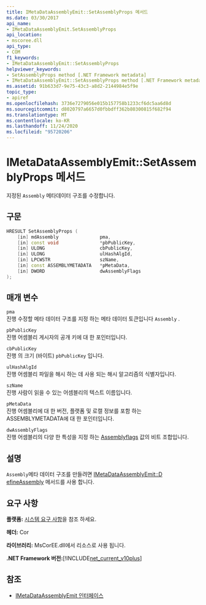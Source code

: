 ```yaml
---
title: IMetaDataAssemblyEmit::SetAssemblyProps 메서드
ms.date: 03/30/2017
api_name:
- IMetaDataAssemblyEmit.SetAssemblyProps
api_location:
- mscoree.dll
api_type:
- COM
f1_keywords:
- IMetaDataAssemblyEmit::SetAssemblyProps
helpviewer_keywords:
- SetAssemblyProps method [.NET Framework metadata]
- IMetaDataAssemblyEmit::SetAssemblyProps method [.NET Framework metadata]
ms.assetid: 91b633d7-9e75-43c3-a8d2-2144984e5f9e
topic_type:
- apiref
ms.openlocfilehash: 3736e7279056e015b157758b1233cf6dc5aa6d8d
ms.sourcegitcommit: d8020797a6657d0fbbdff362b80300815f682f94
ms.translationtype: MT
ms.contentlocale: ko-KR
ms.lasthandoff: 11/24/2020
ms.locfileid: "95720206"
---
```

# <a name="imetadataassemblyemitsetassemblyprops-method"></a>IMetaDataAssemblyEmit::SetAssemblyProps 메서드

지정된 `Assembly` 메타데이터 구조를 수정합니다.  
  
## <a name="syntax"></a>구문  
  
```cpp  
HRESULT SetAssemblyProps (  
    [in] mdAssembly               pma,  
    [in] const void               *pbPublicKey,  
    [in] ULONG                    cbPublicKey,  
    [in] ULONG                    ulHashAlgId,  
    [in] LPCWSTR                  szName,  
    [in] const ASSEMBLYMETADATA   *pMetaData,  
    [in] DWORD                    dwAssemblyFlags  
);  
```  
  
## <a name="parameters"></a>매개 변수  

 `pma`  
 진행 수정할 메타 데이터 구조를 지정 하는 메타 데이터 토큰입니다 `Assembly` .  
  
 `pbPublicKey`  
 진행 어셈블리 게시자의 공개 키에 대 한 포인터입니다.  
  
 `cbPublicKey`  
 진행 의 크기 (바이트) `pbPublicKey` 입니다.  
  
 `ulHashAlgId`  
 진행 어셈블리 파일을 해시 하는 데 사용 되는 해시 알고리즘의 식별자입니다.  
  
 `szName`  
 진행 사람이 읽을 수 있는 어셈블리의 텍스트 이름입니다.  
  
 `pMetaData`  
 진행 어셈블리에 대 한 버전, 플랫폼 및 로캘 정보를 포함 하는 ASSEMBLYMETADATA에 대 한 포인터입니다.  
  
 `dwAssemblyFlags`  
 진행 어셈블리의 다양 한 특성을 지정 하는 [Assemblyflags](assemblyflags-enumeration.md) 값의 비트 조합입니다.  
  
## <a name="remarks"></a>설명  

 `Assembly`메타 데이터 구조를 만들려면 [IMetaDataAssemblyEmit::D efineAssembly](imetadataassemblyemit-defineassembly-method.md) 메서드를 사용 합니다.  
  
## <a name="requirements"></a>요구 사항  

 **플랫폼:** [시스템 요구 사항](../../get-started/system-requirements.md)을 참조 하세요.  
  
 **헤더:** Cor  
  
 **라이브러리:** MsCorEE.dll에서 리소스로 사용 됩니다.  
  
 **.NET Framework 버전:**[!INCLUDE[net_current_v10plus](../../../../includes/net-current-v10plus-md.md)]  
  
## <a name="see-also"></a>참조

- [IMetaDataAssemblyEmit 인터페이스](imetadataassemblyemit-interface.md)
